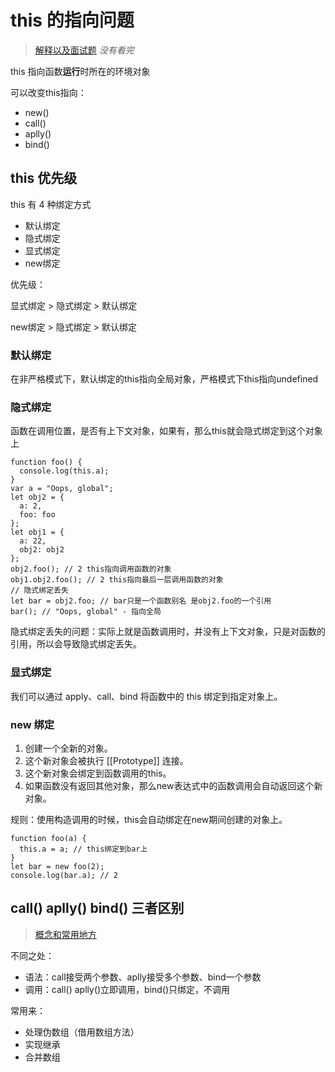 # this 的指向问题

>[解释以及面试题](https://segmentfault.com/a/1190000011194676#articleHeader6) *没有看完*

this 指向函数**运行**时所在的环境对象

可以改变this指向：

* new()
* call()
* aplly()
* bind()

## this 优先级

this 有 4 种绑定方式

* 默认绑定
* 隐式绑定
* 显式绑定
* new绑定

优先级：

显式绑定 > 隐式绑定 > 默认绑定

new绑定 > 隐式绑定 > 默认绑定

### 默认绑定

在非严格模式下，默认绑定的this指向全局对象，严格模式下this指向undefined

### 隐式绑定

函数在调用位置，是否有上下文对象，如果有，那么this就会隐式绑定到这个对象上

```JS
function foo() {
  console.log(this.a);
}
var a = "Oops, global";
let obj2 = {
  a: 2,
  foo: foo
};
let obj1 = {
  a: 22,
  obj2: obj2
};
obj2.foo(); // 2 this指向调用函数的对象
obj1.obj2.foo(); // 2 this指向最后一层调用函数的对象
// 隐式绑定丢失
let bar = obj2.foo; // bar只是一个函数别名 是obj2.foo的一个引用
bar(); // "Oops, global" - 指向全局
```

隐式绑定丢失的问题：实际上就是函数调用时，并没有上下文对象，只是对函数的引用，所以会导致隐式绑定丢失。

### 显式绑定

我们可以通过 apply、call、bind 将函数中的 this 绑定到指定对象上。

### new 绑定

1. 创建一个全新的对象。
2. 这个新对象会被执行 [[Prototype]] 连接。
3. 这个新对象会绑定到函数调用的this。
4. 如果函数没有返回其他对象，那么new表达式中的函数调用会自动返回这个新对象。

规则：使用构造调用的时候，this会自动绑定在new期间创建的对象上。

```JS
function foo(a) {
  this.a = a; // this绑定到bar上
}
let bar = new foo(2);
console.log(bar.a); // 2
```

## call() aplly() bind() 三者区别

> [概念和常用地方](https://segmentfault.com/a/1190000011389726)

不同之处：

* 语法：call接受两个参数、aplly接受多个参数、bind一个参数
* 调用：call() aplly()立即调用，bind()只绑定，不调用

常用来：

* 处理伪数组（借用数组方法）
* 实现继承
* 合并数组
